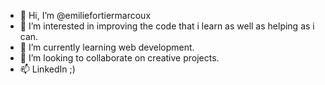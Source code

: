 - 👋 Hi, I’m @emiliefortiermarcoux
- 👀 I’m interested in improving the code that i learn as well as helping as i can.
- 🌱 I’m currently learning web development.
- 💞️ I’m looking to collaborate on creative projects.
- 📫 LinkedIn ;)


